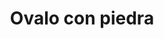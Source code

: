 ---
title: Ovalo con piedra
date: 
draft: false

# descripcion
description : Ovalo con piedra

materials: Plata 925

color: Plateado

dimensions: 1,0cm x 1,5cm

code: 02-13-0121

type: "Dijes"

categories: []

price: $2.170,00

# Images
# first image will be shown in the product page
images:
  # - image: "images/path_to_image"
  # La ubicacion de las imagenes es imagenes/Dijes/Dijes.Microcubic/02-13-0121-ovalo-con-piedra
  - image: "./images/dijes/microcubic/02-13-0121-ovalo-con-piedra_a.JPG"
  - image: "./images/dijes/microcubic/02-13-0121-ovalo-con-piedra_b.JPG"
---